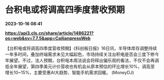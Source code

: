 # 台积电或将调高四季度营收预期

**2023-10-16 08:41**

**https://api3.cls.cn/share/article/1486221?os=web&sv=7.7.5&app=CailianpressWeb**

【台积电或将调高四季度营收预期】《科创板日报》16日讯，半导体库存调整持续一年多时间，叠加终端需求未见大幅起色，市场持续关注台积电是否会三度下修今年展望。不过，法人预期，台积电本周法说会将释出偏乐观的看法，不仅不会再调低全年展望，第四季美元计价营收也有机会从原本预估的环比增长10%，调高至增长10~15%，主要受惠AI大趋势、智能手机需求回暖。 (MoneyDJ)